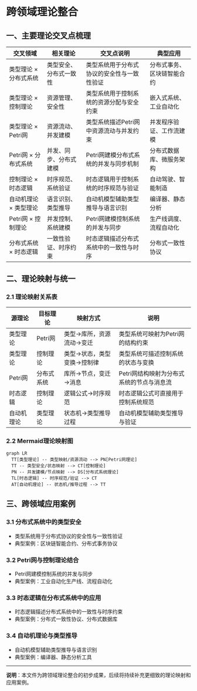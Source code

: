 # 跨领域理论整合

## 一、主要理论交叉点梳理

| 交叉领域 | 相关理论 | 交叉点说明 | 典型应用 |
|----------|----------|------------|----------|
| 类型理论 × 分布式系统 | 类型安全、分布式一致性 | 类型系统用于分布式协议的安全性与一致性验证 | 分布式事务、区块链智能合约 |
| 类型理论 × 控制理论 | 资源管理、安全性 | 类型系统用于控制系统的资源分配与安全约束 | 嵌入式系统、工业自动化 |
| 类型理论 × Petri网 | 资源流动、并发建模 | 类型系统描述Petri网中资源流动与并发约束 | 并发程序验证、工作流建模 |
| Petri网 × 分布式系统 | 并发、同步、分布式建模 | Petri网建模分布式系统的并发与同步机制 | 分布式数据库、微服务架构 |
| 控制理论 × 时态逻辑 | 时序规范、系统验证 | 时态逻辑用于控制系统的时序规范与验证 | 自动驾驶、智能制造 |
| 自动机理论 × 类型理论 | 语言识别、类型推导 | 自动机模型辅助类型推导与语言识别 | 编译器、静态分析 |
| Petri网 × 控制理论 | 并发控制、系统建模 | Petri网建模控制系统的并发与同步 | 生产线调度、流程自动化 |
| 分布式系统 × 时态逻辑 | 一致性验证、时序约束 | 时态逻辑描述分布式系统中的一致性与时序 | 分布式一致性协议 |

## 二、理论映射与统一

### 2.1 理论映射关系表

| 源理论 | 目标理论 | 映射方式 | 说明 |
|--------|----------|----------|------|
| 类型理论 | Petri网 | 类型→库所，资源流动→变迁 | 类型系统可映射为Petri网的结构约束 |
| 类型理论 | 控制理论 | 类型→状态，类型变换→控制律 | 类型系统可描述控制系统的状态与变换 |
| Petri网 | 分布式系统 | 库所→节点，变迁→消息 | Petri网结构映射为分布式系统的节点与消息流 |
| 时态逻辑 | 控制理论 | 逻辑公式→时序规范 | 时态逻辑公式可直接用于控制系统规范 |
| 自动机理论 | 类型理论 | 状态机→类型推导过程 | 自动机模型辅助类型推导与验证 |

### 2.2 Mermaid理论映射图

```mermaid
graph LR
  TT[类型理论] -- 类型映射/资源流动 --> PN[Petri网理论]
  TT -- 类型安全/状态映射 --> CT[控制理论]
  PN -- 并发建模/节点映射 --> DS[分布式系统理论]
  TL[时态逻辑] -- 时序规范/验证 --> CT
  AT[自动机理论] -- 状态机/推导过程 --> TT
```

## 三、跨领域应用案例

### 3.1 分布式系统中的类型安全

- 类型系统用于分布式协议的安全性与一致性验证
- 典型案例：区块链智能合约、分布式事务协议

### 3.2 Petri网与控制理论结合

- Petri网建模控制系统的并发与同步
- 典型案例：工业自动化生产线、流程自动化

### 3.3 时态逻辑在分布式系统中的应用

- 时态逻辑描述分布式系统中的一致性与时序约束
- 典型案例：分布式一致性协议、分布式数据库

### 3.4 自动机理论与类型推导

- 自动机模型辅助类型推导与语言识别
- 典型案例：编译器、静态分析工具

---

**说明**：本文件为跨领域理论整合的初步成果，后续将持续补充更细致的理论映射和应用案例。
